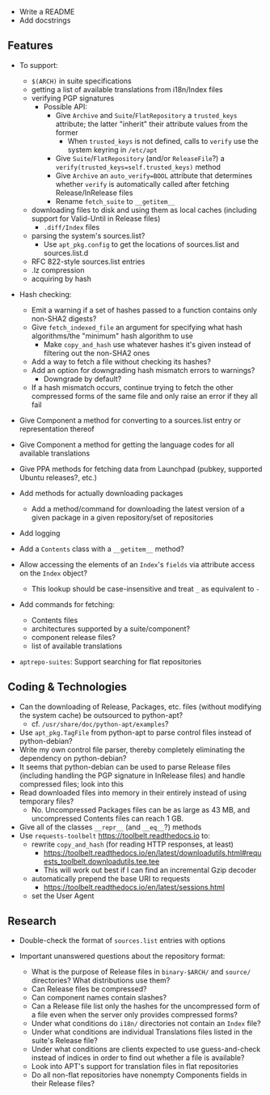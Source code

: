- Write a README
- Add docstrings

Features
--------
- To support:
    - `$(ARCH)` in suite specifications
    - getting a list of available translations from i18n/Index files
    - verifying PGP signatures
        - Possible API:
            - Give `Archive` and `Suite`/`FlatRepository` a `trusted_keys`
              attribute; the latter "inherit" their attribute values from the
              former
                - When `trusted_keys` is not defined, calls to `verify` use the
                  system keyring in `/etc/apt`
            - Give `Suite`/`FlatRepository` (and/or `ReleaseFile`?) a
              `verify(trusted_keys=self.trusted_keys)` method
            - Give `Archive` an `auto_verify=BOOL` attribute that determines
              whether `verify` is automatically called after fetching
              Release/InRelease files
            - Rename `fetch_suite` to `__getitem__`
    - downloading files to disk and using them as local caches (including
      support for Valid-Until in Release files)
        - `.diff/Index` files
    - parsing the system's sources.list?
        - Use `apt_pkg.config` to get the locations of sources.list and
          sources.list.d
    - RFC 822-style sources.list entries
    - .lz compression
    - acquiring by hash

- Hash checking:
    - Emit a warning if a set of hashes passed to a function contains only
      non-SHA2 digests?
    - Give `fetch_indexed_file` an argument for specifying what hash
      algorithms/the "minimum" hash algorithm to use
        - Make `copy_and_hash` use whatever hashes it's given instead of
          filtering out the non-SHA2 ones
    - Add a way to fetch a file without checking its hashes?
    - Add an option for downgrading hash mismatch errors to warnings?
        - Downgrade by default?
    - If a hash mismatch occurs, continue trying to fetch the other compressed
      forms of the same file and only raise an error if they all fail

- Give Component a method for converting to a sources.list entry or
  representation thereof
- Give Component a method for getting the language codes for all available
  translations
- Give PPA methods for fetching data from Launchpad (pubkey, supported Ubuntu
  releases?, etc.)
- Add methods for actually downloading packages
    - Add a method/command for downloading the latest version of a given
      package in a given repository/set of repositories
- Add logging
- Add a `Contents` class with a `__getitem__` method?
- Allow accessing the elements of an `Index`'s `fields` via attribute access on
  the `Index` object?
    - This lookup should be case-insensitive and treat `_` as equivalent to `-`
- Add commands for fetching:
    - Contents files
    - architectures supported by a suite/component?
    - component release files?
    - list of available translations
- `aptrepo-suites`: Support searching for flat repositories


Coding & Technologies
---------------------
- Can the downloading of Release, Packages, etc. files (without modifying the
  system cache) be outsourced to python-apt?
    - cf. `/usr/share/doc/python-apt/examples`?
- Use `apt_pkg.TagFile` from python-apt to parse control files instead of
  python-debian?
- Write my own control file parser, thereby completely eliminating the
  dependency on python-debian?
- It seems that python-debian can be used to parse Release files (including
  handling the PGP signature in InRelease files) and handle compressed files;
  look into this
- Read downloaded files into memory in their entirely instead of using
  temporary files?
    - No.  Uncompressed Packages files can be as large as 43 MB, and
      uncompressed Contents files can reach 1 GB.
- Give all of the classes `__repr__` (and `__eq__`?) methods
- Use `requests-toolbelt` <https://toolbelt.readthedocs.io> to:
    - rewrite `copy_and_hash` (for reading HTTP responses, at least)
        - <https://toolbelt.readthedocs.io/en/latest/downloadutils.html#requests_toolbelt.downloadutils.tee.tee>
        - This will work out best if I can find an incremental Gzip decoder
    - automatically prepend the base URI to requests
        - <https://toolbelt.readthedocs.io/en/latest/sessions.html>
    - set the User Agent

Research
--------
- Double-check the format of `sources.list` entries with options

- Important unanswered questions about the repository format:
    - What is the purpose of Release files in `binary-$ARCH/` and `source/`
      directories?  What distributions use them?
    - Can Release files be compressed?
    - Can component names contain slashes?
    - Can a Release file list only the hashes for the uncompressed form of a
      file even when the server only provides compressed forms?
    - Under what conditions do `i18n/` directories not contain an `Index` file?
    - Under what conditions are individual Translations files listed in the
      suite's Release file?
    - Under what conditions are clients expected to use guess-and-check instead
      of indices in order to find out whether a file is available?
    - Look into APT's support for translation files in flat repositories
    - Do all non-flat repositories have nonempty Components fields in their
      Release files?
